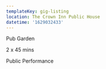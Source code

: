 ```yaml
---
templateKey: gig-listing
location: The Crown Inn Public House
datetime: '1629032433'
---
```

Pub Garden

2 x 45 mins 

Public Performance